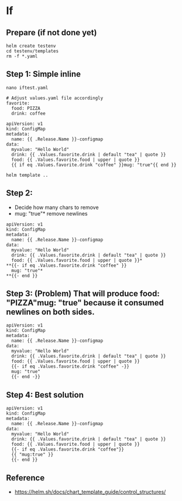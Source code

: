# If 

## Prepare (if not done yet)

```
helm create testenv
cd testenv/templates
rm -f *.yaml
```

## Step 1: Simple inline

```
nano iftest.yaml
```

```
# Adjust values.yaml file accordingly
favorite:
  food: PIZZA
  drink: coffee
```

```
apiVersion: v1
kind: ConfigMap
metadata:
  name: {{ .Release.Name }}-configmap
data:
  myvalue: "Hello World"
  drink: {{ .Values.favorite.drink | default "tea" | quote }}
  food: {{ .Values.favorite.food | upper | quote }}
  {{ if eq .Values.favorite.drink "coffee" }}mug: "true"{{ end }}

```

```
helm template ..
```


## Step 2: 

  * Decide how many chars to remove
  * mug: "true"* remove newlines
    

```
apiVersion: v1
kind: ConfigMap
metadata:
  name: {{ .Release.Name }}-configmap
data:
  myvalue: "Hello World"
  drink: {{ .Values.favorite.drink | default "tea" | quote }}
  food: {{ .Values.favorite.food | upper | quote }}*
**{{- if eq .Values.favorite.drink "coffee" }}
  mug: "true"*
**{{- end }}
```

## Step 3: (Problem) That will produce food: "PIZZA"mug: "true" because it consumed newlines on both sides.

```
apiVersion: v1
kind: ConfigMap
metadata:
  name: {{ .Release.Name }}-configmap
data:
  myvalue: "Hello World"
  drink: {{ .Values.favorite.drink | default "tea" | quote }}
  food: {{ .Values.favorite.food | upper | quote }}
  {{- if eq .Values.favorite.drink "coffee" -}}
  mug: "true"
  {{- end -}}

```

## Step 4: Best solution 

```
apiVersion: v1
kind: ConfigMap
metadata:
  name: {{ .Release.Name }}-configmap
data:
  myvalue: "Hello World"
  drink: {{ .Values.favorite.drink | default "tea" | quote }}
  food: {{ .Values.favorite.food | upper | quote }}
  {{- if eq .Values.favorite.drink "coffee"}}
  {{ "mug:true" }}
  {{- end }}
```

## Reference

  * https://helm.sh/docs/chart_template_guide/control_structures/
